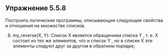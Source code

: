 ## Упражнение 5.5.8
Построить логические программы, описывающие следующие свойства и
отношения на множестве списков.

8. my_reverse(X, Y): Список X является обращением списка Y , т. е. X состоит из тех же
элементов, что и список Y , но в списке X эти элементы следуют друг за другом в
обратном порядке;
